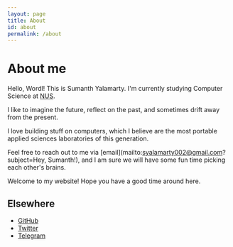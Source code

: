 ```yaml
---
layout: page
title: About
id: about
permalink: /about
---
```


# About me

Hello, Wordl! This is Sumanth Yalamarty. I'm currently studying Computer Science at [NUS](https://nus.edu.sg).

I like to imagine the future, reflect on the past, and sometimes drift away from the present.

I love building stuff on computers, which I believe are the most portable applied sciences laboratories of this generation.

Feel free to reach out to me via [email](mailto:syalamarty002@gmail.com?subject=Hey, Sumanth!), and I am sure we will have some fun time picking each other's brains.

Welcome to my website! Hope you have a good time around here.

## Elsewhere
- [GitHub](https://github.com/s7manth)
- [Twitter](https://twitter.com/s7manth)
- [Telegram](https://t.me/s7manth)
